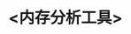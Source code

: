 ---
title: "<内存分析工具>"
menu:
  main:
    identifier: "mem-tools"
    parent: "linux-memory"
    name: "内存分析工具"
    weight: 1
---
